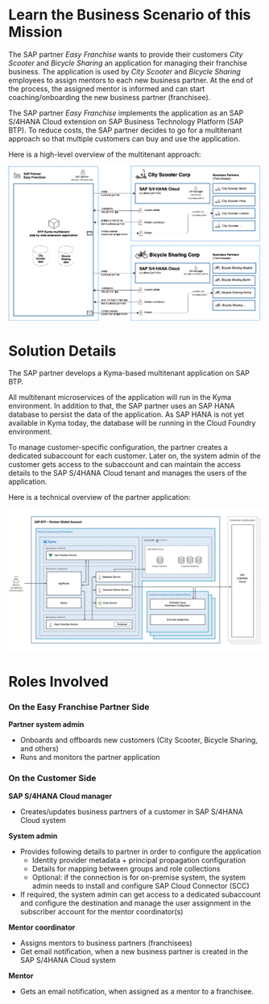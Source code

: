 # Learn the Business Scenario of this Mission

The SAP partner *Easy Franchise* wants to provide their customers *City Scooter* and *Bicycle Sharing* an application for managing their franchise business. The application is used by *City Scooter* and *Bicycle Sharing* employees to assign mentors to each new business partner. At the end of the process, the assigned mentor is informed and can start coaching/onboarding the new business partner (franchisee).

The SAP partner *Easy Franchise* implements the application as an SAP S/4HANA Cloud extension on SAP Business Technology Platform (SAP BTP). To reduce costs, the SAP partner decides to go for a multitenant approach so that multiple customers can buy and use the application.

Here is a high-level overview of the multitenant approach:

![](images/Business-Concept-Multi-tenant.drawio.png)

# Solution Details

The SAP partner develops a Kyma-based multitenant application on SAP BTP.

All multitenant microservices of the application will run in the Kyma environment. In addition to that, the SAP partner uses an SAP HANA database to persist the data of the application. As SAP HANA is not yet available in Kyma today, the database will be running in the Cloud Foundry environment.

To manage customer-specific configuration, the partner creates a dedicated subaccount for each customer. Later on, the system admin of the customer gets access to the subaccount and can maintain the access details to the SAP S/4HANA Cloud tenant and manages the users of the application.

Here is a technical overview of the partner application:

![](../../images/kyma-diagrams-focus-components/Slide9.jpeg)

# Roles Involved

### On the Easy Franchise Partner Side

**Partner system admin**

* Onboards and offboards new customers (City Scooter, Bicycle Sharing, and others)
* Runs and monitors the partner application

### On the Customer Side

**SAP S/4HANA Cloud manager**
* Creates/updates business partners of a customer in SAP S/4HANA Cloud system

**System admin**
* Provides following details to partner in order to configure the application
  * Identity provider metadata + principal propagation configuration
  * Details for mapping between groups and role collections
  * Optional: if the connection is for on-premise system, the system admin needs to install and configure SAP Cloud Connector (SCC)
* If required, the system admin can get access to a dedicated subaccount and configure the destination and manage the user assignment in the subscriber account for the mentor coordinator(s)

**Mentor coordinator**
* Assigns mentors to business partners (franchisees)
* Get email notification, when a new business partner is created in the SAP S/4HANA Cloud system

**Mentor**
* Gets an email notification, when assigned as a mentor to a franchisee.
